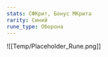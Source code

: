 ```yaml
---
stats: СФКрит, Бонус МКрита
rarity: Синий
rune_type: Оборона
---
```

![[Temp/Placeholder_Rune.png]]
